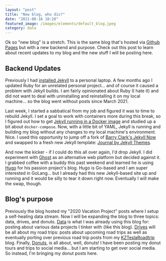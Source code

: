 ```yaml
---
layout: "post"
title: "New blog, who dis?"
date: "2021-08-16 10:28"
featured_image: /images/elements/default_blog.jpeg
category: data
---
```


Ok so "new blog" is a stretch.  This is the same blog that's hosted via [Github Pages](https://pages.github.com/) but with a new backend and purpose.  Check out this post to learn about recent updates to my blog and the new stuff I will be posting here.

## Backend Updates
Previously I had [installed Jekyll](https://jekyllrb.com/docs/installation/) to a personal laptop. A few months ago I updated Ruby for an unrelated personal project... and of course it caused a problem with Jekyll builds.  I am fairly opinionated about Ruby (I hate it) and did not want to deal with uninstalling and reinstalling it on my local machine... so the blog went without posts since March 2021.

Last week, I started a sabbatical from my job and figured it was to time to rebuild Jekyll.  I set a goal to work with containers more during this break, so I figured out how to get [Jekyll running in a Docker image](https://hub.docker.com/r/jekyll/jekyll) and studied up a bit about `docker-compose`.  Now, with a little bit of YAML, Jekyll is running and building my blog without any changes to my local machine's environment.  Nice.  I used this opportunity to jump off a fork of [Barry Clark's Jekyll Now](https://github.com/barryclark/jekyll-now) and swapped to a fresh new Jekyll template: [Journal by Jekyll Themes](https://jekyllthemes.io/theme/journal-personal-jekyll-theme).

And now the kicker - if I could do this all over again, I'd drop Jekyll.  I did experiment with [Ghost](https://ghost.org/) as an alternative web platform but decided against it.  I grabbed coffee with a buddy this past weekend and learned he is using [Hugo](https://gohugo.io/) for his passion project's blog.  Hugo is Go-based and I am super interested in GoLang... but I already had this  new Jekyll-based site up and running and it would be silly to tear it down right now.  Eventually I will make the swap, though.

## Blog's purpose
Previously the blog hosted my "2020 Vacation Project" posts where I setup a self-healing data stream.  Now I will be expanding the blog to three topics: data, drives, and donuts.  [Data](/data/) is what I was already using this blog for: posting about various data projects I tinker with (like this blog).  [Drives](/drives/) will be all about my road trips: posts about upcoming road trips as well as eventually porting over previous road trip posts from my [KZTeslaRoadtrip](https://kzroadtrip.wordpress.com/) blog.  Finally, [Donuts](/donuts/), is all about, well, donuts!  I have been posting my donut tours and trips to social media... but I am starting to get over social media.  So instead, I'm bringing my donut posts here.
